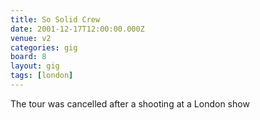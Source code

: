 ```yaml
---
title: So Solid Crew
date: 2001-12-17T12:00:00.000Z
venue: v2
categories: gig
board: 8
layout: gig
tags: [london]
---
```

The tour was cancelled after a shooting at a London show